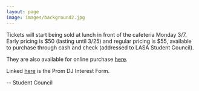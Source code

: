 ```yaml
---
layout: page
image: images/background2.jpg
---
```

Tickets will start being sold at lunch in front of the cafeteria Monday 3/7. Early pricing is $50 (lasting until 3/25) and regular pricing is $55, available to purchase through cash and check (addressed to LASA Student Council).

They are also available for online purchase [here](https://austinisd.schoolcashonline.com/Fee/Details/24514/63/False/True).

Linked [here](https://forms.gle/j6eX9SS7dnREEsRC7) is the Prom DJ Interest Form.

-- Student Council
